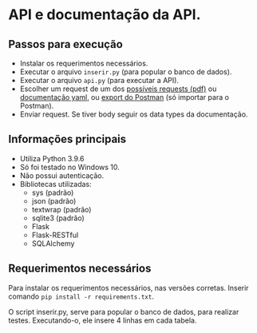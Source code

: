 # API e documentação da API.

## Passos para execução
- Instalar os requerimentos necessários.
- Executar o arquivo `inserir.py` (para popular o banco de dados).
- Executar o arquivo `api.py` (para executar a API).
- Escolher um request de um dos [possíveis requests (pdf)](Manual_endpoints.pdf) ou [documentação yaml](API_FTT-1.0.0-resolved.yaml), ou [export do Postman](FTT_API_Etapa_4.postman_collection.json) (só importar para o Postman). 
- Enviar request. Se tiver body seguir os data types da documentação.

## Informações principais
- Utiliza Python 3.9.6
- Só foi testado no Windows 10.
- Não possui autenticação.
- Bibliotecas utilizadas:
    - sys (padrão)
    - json (padrão)
    - textwrap (padrão)
    - sqlite3 (padrão)
    - Flask
    - Flask-RESTful
    - SQLAlchemy

## Requerimentos necessários
Para instalar os requerimentos necessários, nas versões corretas. Inserir comando `pip install -r requirements.txt`.

O script inserir.py, serve para popular o banco de dados, para realizar testes. Executando-o, ele insere 4 linhas em cada tabela.